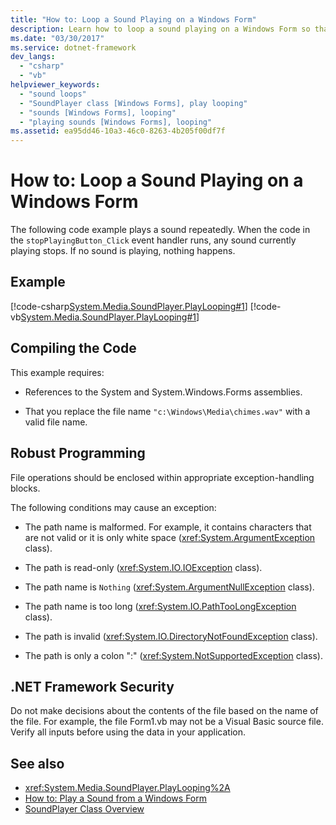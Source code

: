 ```yaml
---
title: "How to: Loop a Sound Playing on a Windows Form"
description: Learn how to loop a sound playing on a Windows Form so that it plays repeatedly and learn how to stop the sound.
ms.date: "03/30/2017"
ms.service: dotnet-framework
dev_langs: 
  - "csharp"
  - "vb"
helpviewer_keywords: 
  - "sound loops"
  - "SoundPlayer class [Windows Forms], play looping"
  - "sounds [Windows Forms], looping"
  - "playing sounds [Windows Forms], looping"
ms.assetid: ea95dd46-10a3-46c0-8263-4b205f00df7f
---
```

# How to: Loop a Sound Playing on a Windows Form

The following code example plays a sound repeatedly. When the code in the `stopPlayingButton_Click` event handler runs, any sound currently playing stops. If no sound is playing, nothing happens.  
  
## Example  

[!code-csharp[System.Media.SoundPlayer.PlayLooping#1](~/samples/snippets/csharp/VS_Snippets_Winforms/System.Media.SoundPlayer.PlayLooping/CS/Form1.cs#1)]
[!code-vb[System.Media.SoundPlayer.PlayLooping#1](~/samples/snippets/visualbasic/VS_Snippets_Winforms/System.Media.SoundPlayer.PlayLooping/VB/Form1.vb#1)]  
  
## Compiling the Code  

This example requires:  
  
- References to the System and System.Windows.Forms assemblies.  
  
- That you replace the file name `"c:\Windows\Media\chimes.wav"` with a valid file name.  
  
## Robust Programming  

File operations should be enclosed within appropriate exception-handling blocks.  
  
The following conditions may cause an exception:  
  
- The path name is malformed. For example, it contains characters that are not valid or it is only white space (<xref:System.ArgumentException> class).  
  
- The path is read-only (<xref:System.IO.IOException> class).  
  
- The path name is `Nothing` (<xref:System.ArgumentNullException> class).  
  
- The path name is too long (<xref:System.IO.PathTooLongException> class).  
  
- The path is invalid (<xref:System.IO.DirectoryNotFoundException> class).  
  
- The path is only a colon ":" (<xref:System.NotSupportedException> class).  
  
## .NET Framework Security  

Do not make decisions about the contents of the file based on the name of the file. For example, the file Form1.vb may not be a Visual Basic source file. Verify all inputs before using the data in your application.  
  
## See also

- <xref:System.Media.SoundPlayer.PlayLooping%2A>
- [How to: Play a Sound from a Windows Form](how-to-play-a-sound-from-a-windows-form.md)
- [SoundPlayer Class Overview](soundplayer-class-overview.md)
